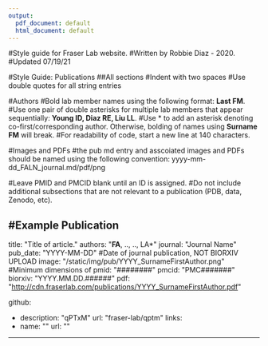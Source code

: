 ```yaml
---
output:
  pdf_document: default
  html_document: default
---
```

#Style guide for Fraser Lab website.
#Written by Robbie Diaz - 2020.
#Updated 07/19/21

#Style Guide: Publications
##All sections
  #Indent with two spaces
  #Use double quotes for all string entries

#Authors
#Bold lab member names using the following format: **Last FM**.
#Use one pair of double asterisks for multiple lab members that appear sequentially: **Young ID, Diaz RE, Liu LL**.
#Use &#42; to add an asterisk denoting co-first/corresponding author. Otherwise, bolding of names using **Surname FM** will break.
#For readability of code, start a new line at 140 characters.

#Images and PDFs
#the pub md entry and asscoiated images and PDFs should be named using the following convention: yyyy-mm-dd_FALN_journal.md/pdf/png

#Leave PMID and PMCID blank until an ID is assigned.
#Do not include additional subsections that are not relevant to a publication (PDB, data, Zenodo, etc).

#Example Publication
---
title: "Title of article."
authors: "**FA**, .., .., LA&#42;"
journal: "Journal Name"
pub_date: "YYYY-MM-DD" #Date of journal publication, NOT BIORXIV UPLOAD
image: "/static/img/pub/YYYY_SurnameFirstAuthor.png" #Minimum dimensions of
pmid: "########"
pmcid: "PMC#######"
biorxiv: "YYYY.MM.DD.######"
pdf: "http://cdn.fraserlab.com/publications/YYYY_SurnameFirstAuthor.pdf"

github:
  - description: "qPTxM"
    url: "fraser-lab/qptm"
links:
  - name: ""
    url: ""

[comment]: <> (  - name: "")

[comment]: <> (    url: "")
    
---

